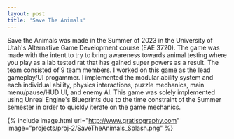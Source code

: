```yaml
---
layout: post
title: 'Save The Animals'
---
```


Save the Animals was made in the Summer of 2023 in the University of Utah's Alternative Game Development course (EAE 3720). The game was made with the intent to try to bring awareness towards animal testing where you play as a lab tested rat that has gained super powers as a result. The team consisted of 9 team members. I worked on this game as the lead gameplay/UI progammer. I implemented the modular ability system and each individual ability, physics interactions, puzzle mechanics, main menu/pause/HUD UI, and enemy AI. This game was solely implemented using Unreal Engine's Blueprints due to the time constraint of the Summer semester in order to quickly iterate on the game mechanics.

{% include image.html url="http://www.gratisography.com" image="projects/proj-2/SaveTheAnimals_Splash.png" %}
